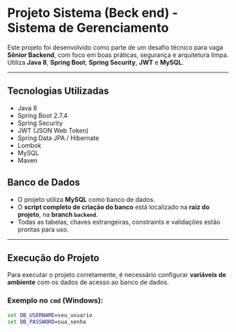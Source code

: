 # Projeto Sistema (Beck end) - Sistema de Gerenciamento

Este projeto foi desenvolvido como parte de um desafio técnico para vaga **Sênior Backend**, com foco em boas práticas, segurança e arquitetura limpa. 
Utiliza **Java 8**, **Spring Boot**, **Spring Security**, **JWT** e **MySQL**.

---

## Tecnologias Utilizadas
- Java 8
- Spring Boot 2.7.4
- Spring Security
- JWT (JSON Web Token)
- Spring Data JPA / Hibernate
- Lombok
- MySQL
- Maven

## Banco de Dados

- O projeto utiliza **MySQL** como banco de dados.
- O **script completo de criação do banco** está localizado na **raiz do projeto**, na **branch `backend`**.
- Todas as tabelas, chaves estrangeiras, constraints e validações estão prontas para uso.

---

## Execução do Projeto

Para executar o projeto corretamente, é necessário configurar **variáveis de ambiente** com os dados de acesso ao banco de dados.

### Exemplo no `cmd` (Windows):

```cmd
set DB_USERNAME=seu_usuario
set DB_PASSWORD=sua_senha

